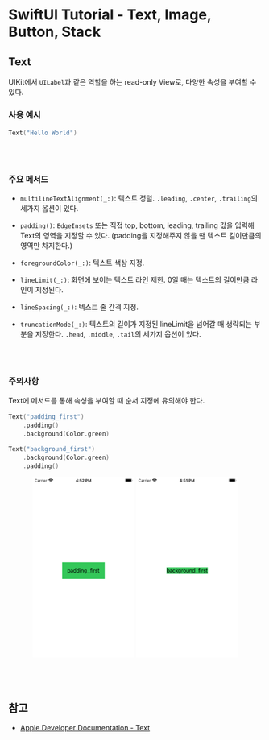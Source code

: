 # SwiftUI Tutorial - Text, Image, Button, Stack

## Text

UIKit에서 `UILabel`과 같은 역할을 하는 read-only View로, 다양한 속성을 부여할 수 있다.

### 사용 예시

```swift
Text("Hello World")
```
<br>
<br>

### 주요 메서드

- `multilineTextAlignment(_:)`: 텍스트 정렬. `.leading`, `.center`, `.trailing`의 세가지 옵션이 있다.

- `padding()`: `EdgeInsets` 또는 직접 top, bottom, leading, trailing 값을 입력해 Text의 영역을 지정할 수 있다. (padding을 지정해주지 않을 땐 텍스트 길이만큼의 영역만 차지한다.)

- `foregroundColor(_:)`: 텍스트 색상 지정.

- `lineLimit(_:)`: 화면에 보이는 텍스트 라인 제한. 0일 때는 텍스트의 길이만큼 라인이 지정된다.

- `lineSpacing(_:)`: 텍스트 줄 간격 지정.

- `truncationMode(_:)`: 텍스트의 길이가 지정된 lineLimit을 넘어갈 때 생략되는 부분을 지정한다. `.head`, `.middle`, `.tail`의 세가지 옵션이 있다.
<br>
<br>

### 주의사항

Text에 메서드를 통해 속성을 부여할 때 순서 지정에 유의해야 한다.
```swift
Text("padding_first")
	.padding()
	.background(Color.green)
```

```swift
Text("background_first")
	.background(Color.green)
	.padding()
```

<div style="text-align: center;">
	<img src="./images/padding_first.png" width="40%">
	<img src="./images/background_first.png" width="40%">
</div>
<br>
<br>
<br>

## 참고

- [Apple Developer Documentation - Text](https://developer.apple.com/documentation/swiftui/text)